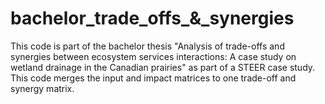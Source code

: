 # bachelor_trade_offs_&_synergies
This code is part of the bachelor thesis "Analysis of trade-offs and synergies between ecosystem services interactions: A case study on wetland drainage in the Canadian prairies" as part of a STEER case study. This code merges the input and impact matrices to one trade-off and synergy matrix.
